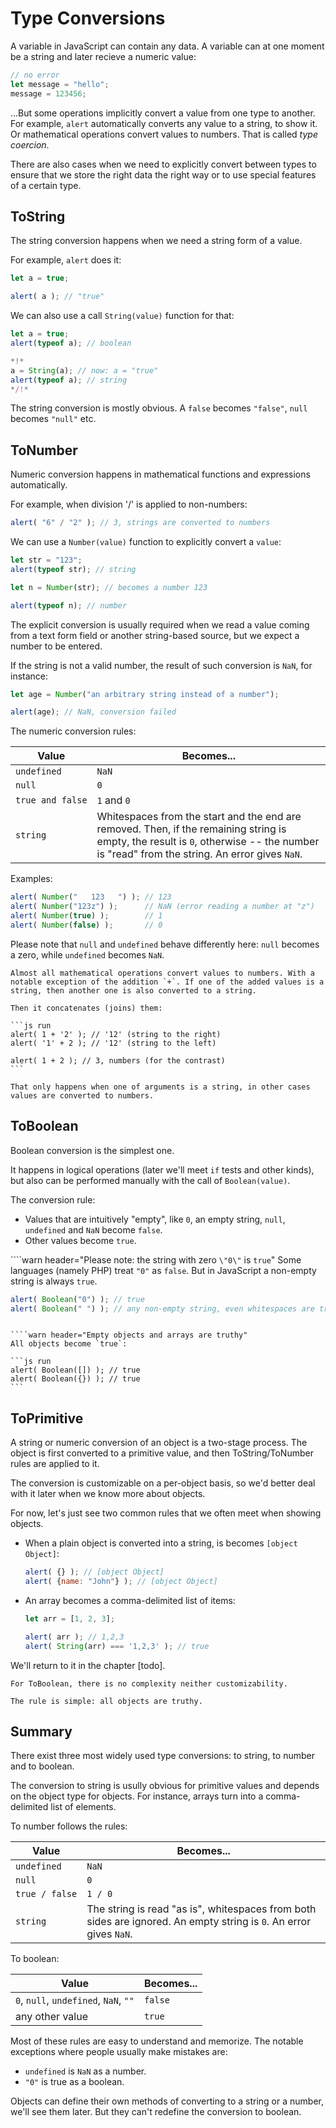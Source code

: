 # Type Conversions

A variable in JavaScript can contain any data. A variable can at one moment be a string and later recieve a numeric value:

```js
// no error
let message = "hello";
message = 123456;
```

...But some operations implicitly convert a value from one type to another. For example, `alert` automatically converts any value to a string, to show it. Or mathematical operations convert values to numbers. That is called *type coercion*.

There are also cases when we need to explicitly convert between types to ensure that we store the right data the right way or to use special features of a certain type.

## ToString

The string conversion happens when we need a string form of a value.

For example, `alert` does it:

```js run
let a = true;

alert( a ); // "true"
```

We can also use a call `String(value)` function for that:

```js run
let a = true;
alert(typeof a); // boolean

*!*
a = String(a); // now: a = "true"
alert(typeof a); // string
*/!*
```

The string conversion is mostly obvious. A `false` becomes `"false"`, `null` becomes `"null"` etc.

## ToNumber

Numeric conversion happens in mathematical functions and expressions automatically.

For example, when division '/' is applied to non-numbers:

```js run
alert( "6" / "2" ); // 3, strings are converted to numbers
```

We can use a `Number(value)` function to explicitly convert a `value`:

```js run
let str = "123";
alert(typeof str); // string

let n = Number(str); // becomes a number 123

alert(typeof n); // number 
```

The explicit conversion is usually required when we read a value coming from a text form field or another string-based source, but we expect a number to be entered.

If the string is not a valid number, the result of such conversion is `NaN`, for instance:

```js run
let age = Number("an arbitrary string instead of a number");

alert(age); // NaN, conversion failed
```

The numeric conversion rules:

| Value |  Becomes... |
|-------|-------------|
|`undefined`|`NaN`|
|`null`|`0`|
|<code>true&nbsp;and&nbsp;false</code> | `1` and `0` |
| `string` | Whitespaces from the start and the end are removed. Then, if the remaining string is empty, the result is `0`, otherwise -- the number is "read" from the string. An error gives `NaN`. |

Examples:

```js run
alert( Number("   123   ") ); // 123
alert( Number("123z") );      // NaN (error reading a number at "z")
alert( Number(true) );        // 1
alert( Number(false) );       // 0
```

Please note that `null` and `undefined` behave differently here: `null` becomes a zero, while `undefined` becomes `NaN`.

````smart header="Addition '+' concatenates strings"
Almost all mathematical operations convert values to numbers. With a notable exception of the addition `+`. If one of the added values is a string, then another one is also converted to a string.

Then it concatenates (joins) them:

```js run
alert( 1 + '2' ); // '12' (string to the right)
alert( '1' + 2 ); // '12' (string to the left)

alert( 1 + 2 ); // 3, numbers (for the contrast)
```

That only happens when one of arguments is a string, in other cases values are converted to numbers.
````

## ToBoolean

Boolean conversion is the simplest one.

It happens in logical operations (later we'll meet `if` tests and other kinds), but also can be performed manually with the call of `Boolean(value)`.

The conversion rule:

- Values that are intuitively "empty", like `0`, an empty string, `null`, `undefined` and `NaN` become `false`. 
- Other values become `true`. 

````warn header="Please note: the string with zero `\"0\"` is `true`"
Some languages (namely PHP) treat `"0"` as `false`. But in JavaScript a non-empty string is always `true`.

```js run
alert( Boolean("0") ); // true
alert( Boolean(" ") ); // any non-empty string, even whitespaces are true
```
````

````warn header="Empty objects and arrays are truthy"
All objects become `true`:

```js run
alert( Boolean([]) ); // true
alert( Boolean({}) ); // true
```
````


## ToPrimitive

A string or numeric conversion of an object is a two-stage process. The object is first converted to a primitive value, and then ToString/ToNumber rules are applied to it.

The conversion is customizable on a per-object basis, so we'd better deal with it later when we know more about objects. 

For now, let's just see two common rules that we often meet when showing objects.

- When a plain object is converted into a string, is becomes `[object Object]`:

  ```js run
  alert( {} ); // [object Object]
  alert( {name: "John"} ); // [object Object]
  ```

- An array becomes a comma-delimited list of items:

  ```js run
  let arr = [1, 2, 3];

  alert( arr ); // 1,2,3
  alert( String(arr) === '1,2,3' ); // true
  ```

We'll return to it in the chapter [todo].

```smart header="It was only about ToString/ToNumber"
For ToBoolean, there is no complexity neither customizability. 

The rule is simple: all objects are truthy.
```


## Summary

There exist three most widely used type conversions: to string, to number and to boolean.

The conversion to string is usully obvious for primitive values and depends on the object type for objects. For instance, arrays turn into a comma-delimited list of elements. 

To number follows the rules:

| Value |  Becomes... |
|-------|-------------|
|`undefined`|`NaN`|
|`null`|`0`|
|<code>true&nbsp;/&nbsp;false</code> | `1 / 0` |
| `string` | The string is read "as is", whitespaces from both sides are ignored. An empty string is  `0`. An error gives `NaN`. |

To boolean:

| Value |  Becomes... |
|-------|-------------|
|`0`, `null`, `undefined`, `NaN`, `""` |`false`|
|any other value| `true` |

Most of these rules are easy to understand and memorize. The notable exceptions where people usually make mistakes are:

- `undefined` is `NaN` as a number.
- `"0"` is true as a boolean.

Objects can define their own methods of converting to a string or a number, we'll see them later. But they can't redefine the conversion to boolean.

